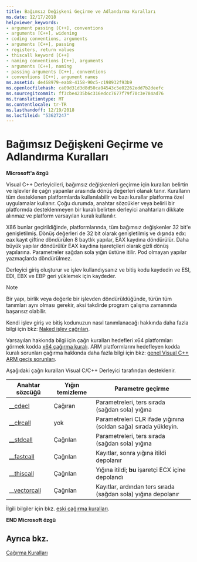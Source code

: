 ```yaml
---
title: Bağımsız Değişkeni Geçirme ve Adlandırma Kuralları
ms.date: 12/17/2018
helpviewer_keywords:
- argument passing [C++], conventions
- arguments [C++], widening
- coding conventions, arguments
- arguments [C++], passing
- registers, return values
- thiscall keyword [C++]
- naming conventions [C++], arguments
- arguments [C++], naming
- passing arguments [C++], conventions
- conventions [C++], argument names
ms.assetid: de468979-eab8-4158-90c5-c198932f93b9
ms.openlocfilehash: ca09d31d3d8d50ca94543c5e02262edd7b2deefc
ms.sourcegitcommit: ff3cbe4235b6c316edcc7677f79f70c3e784ad76
ms.translationtype: MT
ms.contentlocale: tr-TR
ms.lasthandoff: 12/19/2018
ms.locfileid: "53627247"
---
```

# <a name="argument-passing-and-naming-conventions"></a>Bağımsız Değişkeni Geçirme ve Adlandırma Kuralları

**Microsoft'a özgü**

Visual C++ Derleyicileri, bağımsız değişkenleri geçirme için kuralları belirtin ve işlevler ile çağrı yapanlar arasında dönüş değerleri olanak tanır. Kuralların tüm desteklenen platformlarda kullanılabilir ve bazı kurallar platforma özel uygulamalar kullanır. Çoğu durumda, anahtar sözcükler veya belirli bir platformda desteklenmeyen bir kuralı belirten derleyici anahtarları dikkate alınmaz ve platform varsayılan kuralı kullanılır.

X86 bunlar geçirildiğinde, platformlarında, tüm bağımsız değişkenler 32 bit'e genişletilmiş. Dönüş değerleri de 32 bit olarak genişletilmiş ve dışında edx: eax kayıt çiftine döndürülen 8 baytlık yapılar, EAX kaydına döndürülür. Daha büyük yapılar döndürülür EAX kaydına işaretçileri olarak gizli dönüş yapılarına. Parametreler sağdan sola yığın üstüne itilir. Pod olmayan yapılar yazmaçlarda döndürülmez.

Derleyici giriş oluşturur ve işlev kullandıysanız ve bitiş kodu kaydedin ve ESI, EDI, EBX ve EBP geri yüklemek için kaydeder.

> [!NOTE]
> Bir yapı, birlik veya değerle bir işlevden döndürüldüğünde, türün tüm tanımları aynı olması gerekir, aksi takdirde program çalışma zamanında başarısız olabilir.

Kendi işlev giriş ve bitiş kodunuzun nasıl tanımlanacağı hakkında daha fazla bilgi için bkz: [Naked işlev çağrıları](../cpp/naked-function-calls.md).

Varsayılan hakkında bilgi için çağrı kuralları hedefleri x64 platformları görmek kodda [x64 çağırma kuralı](../build/x64-calling-convention.md). ARM platformlarını hedefleyen kodda kuralı sorunları çağırma hakkında daha fazla bilgi için bkz: [genel Visual C++ ARM geçiş sorunları](../build/common-visual-cpp-arm-migration-issues.md).

Aşağıdaki çağrı kuralları Visual C/C++ Derleyici tarafından desteklenir.

|Anahtar sözcüğü|Yığın temizleme|Parametre geçirme|
|-------------|-------------------|-----------------------|
|[__cdecl](../cpp/cdecl.md)|Çağıran|Parametreleri, ters sırada (sağdan sola) yığına|
|[__clrcall](../cpp/clrcall.md)|yok|Parametreleri CLR ifade yığınına (soldan sağa) sırada yükleyin.|
|[__stdcall](../cpp/stdcall.md)|Çağrılan|Parametreleri, ters sırada (sağdan sola) yığına|
|[__fastcall](../cpp/fastcall.md)|Çağrılan|Kayıtlar, sonra yığına itildi depolanır|
|[__thiscall](../cpp/thiscall.md)|Çağrılan|Yığına itildi; **bu** işaretçi ECX içine depolandı|
|[__vectorcall](../cpp/vectorcall.md)|Çağrılan|Kayıtlar, ardından ters sırada (sağdan sola) yığına depolanır|

İlgili bilgiler için bkz. [eski çağırma kuralları](../cpp/obsolete-calling-conventions.md).

**END Microsoft özgü**

## <a name="see-also"></a>Ayrıca bkz.

[Çağırma Kuralları](../cpp/calling-conventions.md)